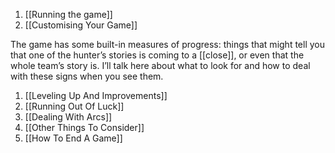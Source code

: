 
1.  [[Running the game]] 
2.  [[Customising Your Game]]

The game has some built-in measures of progress: things that might tell you that one of the hunter’s stories is coming to a [[close]], or even that the whole team’s story is. I’ll talk here about what to look for and how to deal with these signs when you see them.

1.  [[Leveling Up And Improvements]]
2.  [[Running Out Of Luck]]
3.  [[Dealing With Arcs]]
4.  [[Other Things To Consider]]
5.  [[How To End A Game]]
